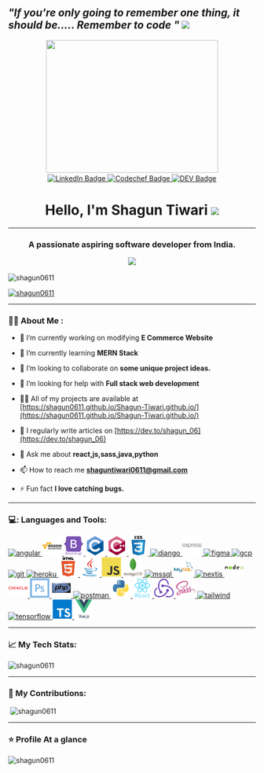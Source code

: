 <h2>
  <i>"If you're only going to remember one thing, it should be..... Remember to code "</i>
  <img src="https://media0.giphy.com/media/4zS4PtMzotQv1jO2ZH/200w.webp?cid=ecf05e473lsx851sudinq6n06pkv4215od2vj5nyefnkefun&rid=200w.webp&ct=s" width="50px"/>
</h2>

<div id="header" align="center">
  <img src="https://media2.giphy.com/media/BferOKonYOspm28AiB/200.webp?cid=ecf05e47jvg5zh4lmj9mfqab1q5bxleq83r1p40h4lqi4466&rid=200.webp&ct=g" width="350" height="270"/>
<div id="badges">
  <a href="https://www.linkedin.com/in/shagun-tiwari-650648206/">
    <img src="https://img.shields.io/badge/LinkedIn-blue?style=for-the-badge&logo=linkedin&logoColor=white" alt="LinkedIn Badge"/>
  </a>
  <a href="https://www.codechef.com/users/shagun_06">
    <img src="https://img.shields.io/badge/Codechef-yellow?style=for-the-badge&logo=codechef&logoColor=white" alt="Codechef Badge"/>
  </a>
  <a href="https://dev.to/shagun_06">
    <img src="https://img.shields.io/badge/DEV-black?style=for-the-badge&logo=dev.to&logoColor=white" alt="DEV Badge"/>
  </a>
  </div>
</div>
<h1 align="center">Hello, I'm Shagun Tiwari
<img src="https://media.giphy.com/media/hvRJCLFzcasrR4ia7z/giphy.gif" width="30px"/>
</h1>

---

<div id="header"align="center">
<h3 > A passionate aspiring software developer from India.</h3>
<img  src="https://media4.giphy.com/media/H3GAIBqqAbjztHHgQ6/giphy.webp?cid=ecf05e47q5kuecjtu2my95l9ctcdosowbrki8hxdizzvt9xk&rid=giphy.webp&ct=s" width="200px"/>
</div>
<p align="left"> <img src="https://komarev.com/ghpvc/?username=shagun0611&label=Profile%20views&color=0e75b6&style=flat" alt="shagun0611" /> </p>

<p align="left"> <a href="https://github.com/ryo-ma/github-profile-trophy"><img src="https://github-profile-trophy.vercel.app/?username=shagun0611" alt="shagun0611" /></a> </p>

---

### :woman_technologist: About Me :

- 🔭 I’m currently working on modifying **E Commerce Website**

- 🌱 I’m currently learning **MERN Stack**

- 👯 I’m looking to collaborate on **some unique project ideas.**

- 🤝 I’m looking for help with **Full stack web development**

- 👨‍💻 All of my projects are available at [https://shagun0611.github.io/Shagun-Tiwari.github.io/](https://shagun0611.github.io/Shagun-Tiwari.github.io/)

- 📝 I regularly write articles on [https://dev.to/shagun_06](https://dev.to/shagun_06)

- 💬 Ask me about **react,js,sass,java,python**

- 📫 How to reach me **shaguntiwari0611@gmail.com**

- ⚡ Fun fact **I love catching bugs.**


<p align="left">
</p>

---

<h3 align="left">💻: Languages and Tools:</h3>
<p align="left"> <a href="https://angular.io" target="_blank" rel="noreferrer"> <img src="https://angular.io/assets/images/logos/angular/angular.svg" alt="angular" width="40" height="40"/> </a> <a href="https://aws.amazon.com" target="_blank" rel="noreferrer"> <img src="https://raw.githubusercontent.com/devicons/devicon/master/icons/amazonwebservices/amazonwebservices-original-wordmark.svg" alt="aws" width="40" height="40"/> </a> <a href="https://getbootstrap.com" target="_blank" rel="noreferrer"> <img src="https://raw.githubusercontent.com/devicons/devicon/master/icons/bootstrap/bootstrap-plain-wordmark.svg" alt="bootstrap" width="40" height="40"/> </a> <a href="https://www.cprogramming.com/" target="_blank" rel="noreferrer"> <img src="https://raw.githubusercontent.com/devicons/devicon/master/icons/c/c-original.svg" alt="c" width="40" height="40"/> </a> <a href="https://www.w3schools.com/cpp/" target="_blank" rel="noreferrer"> <img src="https://raw.githubusercontent.com/devicons/devicon/master/icons/cplusplus/cplusplus-original.svg" alt="cplusplus" width="40" height="40"/> </a> <a href="https://www.w3schools.com/css/" target="_blank" rel="noreferrer"> <img src="https://raw.githubusercontent.com/devicons/devicon/master/icons/css3/css3-original-wordmark.svg" alt="css3" width="40" height="40"/> </a> <a href="https://www.djangoproject.com/" target="_blank" rel="noreferrer"> <img src="https://cdn.worldvectorlogo.com/logos/django.svg" alt="django" width="40" height="40"/> </a> <a href="https://expressjs.com" target="_blank" rel="noreferrer"> <img src="https://raw.githubusercontent.com/devicons/devicon/master/icons/express/express-original-wordmark.svg" alt="express" width="40" height="40"/> </a> <a href="https://www.figma.com/" target="_blank" rel="noreferrer"> <img src="https://www.vectorlogo.zone/logos/figma/figma-icon.svg" alt="figma" width="40" height="40"/> </a> <a href="https://cloud.google.com" target="_blank" rel="noreferrer"> <img src="https://www.vectorlogo.zone/logos/google_cloud/google_cloud-icon.svg" alt="gcp" width="40" height="40"/> </a> <a href="https://git-scm.com/" target="_blank" rel="noreferrer"> <img src="https://www.vectorlogo.zone/logos/git-scm/git-scm-icon.svg" alt="git" width="40" height="40"/> </a> <a href="https://heroku.com" target="_blank" rel="noreferrer"> <img src="https://www.vectorlogo.zone/logos/heroku/heroku-icon.svg" alt="heroku" width="40" height="40"/> </a> <a href="https://www.w3.org/html/" target="_blank" rel="noreferrer"> <img src="https://raw.githubusercontent.com/devicons/devicon/master/icons/html5/html5-original-wordmark.svg" alt="html5" width="40" height="40"/> </a> <a href="https://www.java.com" target="_blank" rel="noreferrer"> <img src="https://raw.githubusercontent.com/devicons/devicon/master/icons/java/java-original.svg" alt="java" width="40" height="40"/> </a> <a href="https://developer.mozilla.org/en-US/docs/Web/JavaScript" target="_blank" rel="noreferrer"> <img src="https://raw.githubusercontent.com/devicons/devicon/master/icons/javascript/javascript-original.svg" alt="javascript" width="40" height="40"/> </a> <a href="https://www.mongodb.com/" target="_blank" rel="noreferrer"> <img src="https://raw.githubusercontent.com/devicons/devicon/master/icons/mongodb/mongodb-original-wordmark.svg" alt="mongodb" width="40" height="40"/> </a> <a href="https://www.microsoft.com/en-us/sql-server" target="_blank" rel="noreferrer"> <img src="https://www.svgrepo.com/show/303229/microsoft-sql-server-logo.svg" alt="mssql" width="40" height="40"/> </a> <a href="https://www.mysql.com/" target="_blank" rel="noreferrer"> <img src="https://raw.githubusercontent.com/devicons/devicon/master/icons/mysql/mysql-original-wordmark.svg" alt="mysql" width="40" height="40"/> </a> <a href="https://nextjs.org/" target="_blank" rel="noreferrer"> <img src="https://cdn.worldvectorlogo.com/logos/nextjs-2.svg" alt="nextjs" width="40" height="40"/> </a> <a href="https://nodejs.org" target="_blank" rel="noreferrer"> <img src="https://raw.githubusercontent.com/devicons/devicon/master/icons/nodejs/nodejs-original-wordmark.svg" alt="nodejs" width="40" height="40"/> </a> <a href="https://www.oracle.com/" target="_blank" rel="noreferrer"> <img src="https://raw.githubusercontent.com/devicons/devicon/master/icons/oracle/oracle-original.svg" alt="oracle" width="40" height="40"/> </a> <a href="https://www.photoshop.com/en" target="_blank" rel="noreferrer"> <img src="https://raw.githubusercontent.com/devicons/devicon/master/icons/photoshop/photoshop-line.svg" alt="photoshop" width="40" height="40"/> </a> <a href="https://www.php.net" target="_blank" rel="noreferrer"> <img src="https://raw.githubusercontent.com/devicons/devicon/master/icons/php/php-original.svg" alt="php" width="40" height="40"/> </a> <a href="https://postman.com" target="_blank" rel="noreferrer"> <img src="https://www.vectorlogo.zone/logos/getpostman/getpostman-icon.svg" alt="postman" width="40" height="40"/> </a> <a href="https://www.python.org" target="_blank" rel="noreferrer"> <img src="https://raw.githubusercontent.com/devicons/devicon/master/icons/python/python-original.svg" alt="python" width="40" height="40"/> </a> <a href="https://reactjs.org/" target="_blank" rel="noreferrer"> <img src="https://raw.githubusercontent.com/devicons/devicon/master/icons/react/react-original-wordmark.svg" alt="react" width="40" height="40"/> </a> <a href="https://redux.js.org" target="_blank" rel="noreferrer"> <img src="https://raw.githubusercontent.com/devicons/devicon/master/icons/redux/redux-original.svg" alt="redux" width="40" height="40"/> </a> <a href="https://sass-lang.com" target="_blank" rel="noreferrer"> <img src="https://raw.githubusercontent.com/devicons/devicon/master/icons/sass/sass-original.svg" alt="sass" width="40" height="40"/> </a> <a href="https://tailwindcss.com/" target="_blank" rel="noreferrer"> <img src="https://www.vectorlogo.zone/logos/tailwindcss/tailwindcss-icon.svg" alt="tailwind" width="40" height="40"/> </a> <a href="https://www.tensorflow.org" target="_blank" rel="noreferrer"> <img src="https://www.vectorlogo.zone/logos/tensorflow/tensorflow-icon.svg" alt="tensorflow" width="40" height="40"/> </a> <a href="https://www.typescriptlang.org/" target="_blank" rel="noreferrer"> <img src="https://raw.githubusercontent.com/devicons/devicon/master/icons/typescript/typescript-original.svg" alt="typescript" width="40" height="40"/> </a> <a href="https://vuejs.org/" target="_blank" rel="noreferrer"> <img src="https://raw.githubusercontent.com/devicons/devicon/master/icons/vuejs/vuejs-original-wordmark.svg" alt="vuejs" width="40" height="40"/> </a> </p>

---

### :chart_with_upwards_trend: My Tech Stats:
<p><img align="center" src="https://github-readme-stats.vercel.app/api/top-langs?username=shagun0611&show_icons=true&locale=en&layout=compact" alt="shagun0611" /></p>


---

### :rocket: My Contributions:
<p>&nbsp;<img align="center" src="https://github-readme-stats.vercel.app/api?username=shagun0611&show_icons=true&locale=en" alt="shagun0611" /></p>


---

### :star: Profile At a glance
<p><img align="center" src="https://github-readme-streak-stats.herokuapp.com/?user=shagun0611&" alt="shagun0611" /></p>
